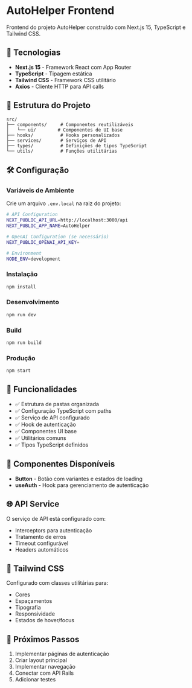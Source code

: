 # AutoHelper Frontend

Frontend do projeto AutoHelper construído com Next.js 15, TypeScript e Tailwind CSS.

## 🚀 Tecnologias

- **Next.js 15** - Framework React com App Router
- **TypeScript** - Tipagem estática
- **Tailwind CSS** - Framework CSS utilitário
- **Axios** - Cliente HTTP para API calls

## 📁 Estrutura do Projeto

```
src/
├── components/     # Componentes reutilizáveis
│   └── ui/        # Componentes de UI base
├── hooks/          # Hooks personalizados
├── services/       # Serviços de API
├── types/          # Definições de tipos TypeScript
└── utils/          # Funções utilitárias
```

## 🛠️ Configuração

### Variáveis de Ambiente

Crie um arquivo `.env.local` na raiz do projeto:

```bash
# API Configuration
NEXT_PUBLIC_API_URL=http://localhost:3000/api
NEXT_PUBLIC_APP_NAME=AutoHelper

# OpenAI Configuration (se necessário)
NEXT_PUBLIC_OPENAI_API_KEY=

# Environment
NODE_ENV=development
```

### Instalação

```bash
npm install
```

### Desenvolvimento

```bash
npm run dev
```

### Build

```bash
npm run build
```

### Produção

```bash
npm start
```

## 🔧 Funcionalidades

- ✅ Estrutura de pastas organizada
- ✅ Configuração TypeScript com paths
- ✅ Serviço de API configurado
- ✅ Hook de autenticação
- ✅ Componentes UI base
- ✅ Utilitários comuns
- ✅ Tipos TypeScript definidos

## 📱 Componentes Disponíveis

- **Button** - Botão com variantes e estados de loading
- **useAuth** - Hook para gerenciamento de autenticação

## 🌐 API Service

O serviço de API está configurado com:
- Interceptors para autenticação
- Tratamento de erros
- Timeout configurável
- Headers automáticos

## 🎨 Tailwind CSS

Configurado com classes utilitárias para:
- Cores
- Espaçamentos
- Tipografia
- Responsividade
- Estados de hover/focus

## 📝 Próximos Passos

1. Implementar páginas de autenticação
2. Criar layout principal
3. Implementar navegação
4. Conectar com API Rails
5. Adicionar testes
